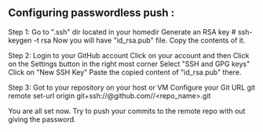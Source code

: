 Configuring passwordless push :
-------------------------------

Step 1:
	Go to ".ssh" dir located in your homedir
	Generate an RSA key
		# ssh-keygen -t rsa
	Now you will have "id_rsa.pub" file.
	Copy the contents of it.

Step 2:	
	Login to your GitHub account
	Click on your account and then Click on the Settings button in the right most corner
	Select "SSH and GPG keys"
	Click on "New SSH Key"
	Paste the copied content of "id_rsa.pub" there.

Step 3:
	Got to your repository on your host or VM
	Configure your Git URL
		git remote set-url origin git+ssh://<username>@github.com/<accountname>/<repo_name>.git

You are all set now. Try to push your commits to the remote repo with out giving the password.
